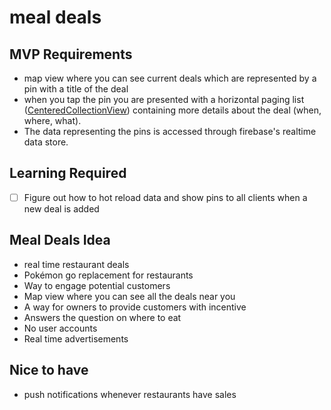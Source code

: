 # meal deals
## MVP Requirements
- map view where you can see current deals which are represented by a pin with a title of the deal
- when you tap the pin you are presented with a horizontal paging list  ([CenteredCollectionView](github.com/BenEmdon/CenteredCollectionView)) containing more details about the deal (when, where, what).
- The data representing the pins is accessed through firebase's realtime data store.

## Learning Required
- [ ] Figure out how to hot reload data and show pins to all clients when a new deal is added

## Meal Deals Idea
- real time restaurant deals
- Pokémon go replacement for restaurants
- Way to engage potential customers
- Map view where you can see all the deals near you
- A way for owners to provide customers with incentive
- Answers the question on where to eat
- No user accounts
- Real time advertisements

## Nice to have
- push notifications whenever restaurants have sales
